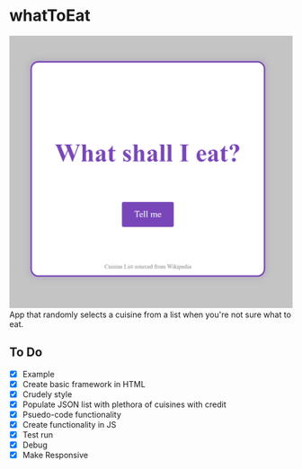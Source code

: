 # whatToEat
![Screenshot of Cuisine Randomizer App](cuisineapp.png)
App that randomly selects a cuisine from a list when you're not sure what to eat.

## To Do

- [x] Example
- [x] Create basic framework in HTML
- [x] Crudely style
- [x] Populate JSON list with plethora of cuisines with credit
- [x] Psuedo-code functionality
- [x] Create functionality in JS
- [x] Test run
- [x] Debug
- [x] Make Responsive
